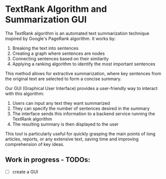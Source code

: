 # TextRank Algorithm and Summarization GUI

The TextRank algorithm is an automated text summarization technique inspired by Google's PageRank algorithm. It works by:

1. Breaking the text into sentences
2. Creating a graph where sentences are nodes
3. Connecting sentences based on their similarity
4. Applying a ranking algorithm to identify the most important sentences

This method allows for extractive summarization, where key sentences from the original text are selected to form a concise summary.

Our GUI (Graphical User Interface) provides a user-friendly way to interact with this algorithm:

1. Users can input any text they want summarized
2. They can specify the number of sentences desired in the summary
3. The interface sends this information to a backend service running the TextRank algorithm
4. The resulting summary is then displayed to the user

This tool is particularly useful for quickly grasping the main points of long articles, reports, or any extensive text, saving time and improving comprehension of key ideas.


## Work in progress - TODOs:
- [ ] create a GUI